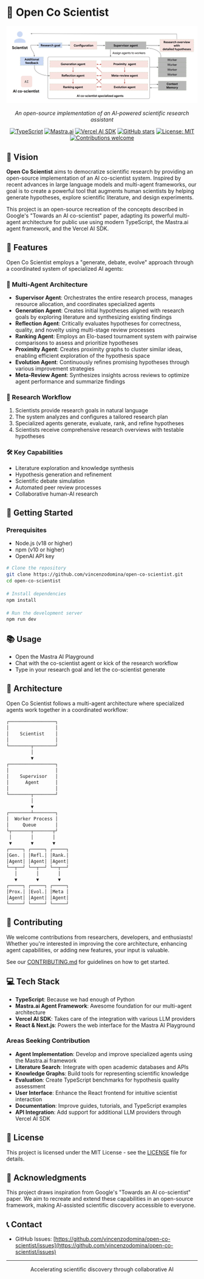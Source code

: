 # 🔬 Open Co Scientist

<div align="center">
  
  ![Open Co Scientist Logo](./docs/co-scientist-architecture.jpg)
  
  *An open-source implementation of an AI-powered scientific research assistant*
  
  [![TypeScript](https://img.shields.io/badge/TypeScript-4.9.5-blue.svg)](https://www.typescriptlang.org/)
  [![Mastra.ai](https://img.shields.io/badge/Framework-Mastra.ai-purple.svg)](https://mastra.ai/)
  [![Vercel AI SDK](https://img.shields.io/badge/Vercel-AI_SDK-black.svg)](https://sdk.vercel.ai/)
  [![GitHub stars](https://img.shields.io/github/stars/vincenzodomina/open-co-scientist?style=social)](https://github.com/vincenzodomina/open-co-scientist/stargazers)
  [![License: MIT](https://img.shields.io/badge/License-MIT-yellow.svg)](https://opensource.org/licenses/MIT)
  [![Contributions welcome](https://img.shields.io/badge/contributions-welcome-brightgreen.svg)](CONTRIBUTING.md)
  
</div>

## 🧠 Vision

**Open Co Scientist** aims to democratize scientific research by providing an open-source implementation of an AI co-scientist system. Inspired by recent advances in large language models and multi-agent frameworks, our goal is to create a powerful tool that augments human scientists by helping generate hypotheses, explore scientific literature, and design experiments.

This project is an open-source recreation of the concepts described in Google's "Towards an AI co-scientist" paper, adapting its powerful multi-agent architecture for public use using modern TypeScript, the Mastra.ai agent framework, and the Vercel AI SDK.

## 🌟 Features

Open Co Scientist employs a "generate, debate, evolve" approach through a coordinated system of specialized AI agents:

### 🤖 Multi-Agent Architecture

- **Supervisor Agent**: Orchestrates the entire research process, manages resource allocation, and coordinates specialized agents
- **Generation Agent**: Creates initial hypotheses aligned with research goals by exploring literature and synthesizing existing findings
- **Reflection Agent**: Critically evaluates hypotheses for correctness, quality, and novelty using multi-stage review processes
- **Ranking Agent**: Employs an Elo-based tournament system with pairwise comparisons to assess and prioritize hypotheses
- **Proximity Agent**: Creates proximity graphs to cluster similar ideas, enabling efficient exploration of the hypothesis space
- **Evolution Agent**: Continuously refines promising hypotheses through various improvement strategies
- **Meta-Review Agent**: Synthesizes insights across reviews to optimize agent performance and summarize findings

### 🔄 Research Workflow

1. Scientists provide research goals in natural language
2. The system analyzes and configures a tailored research plan
3. Specialized agents generate, evaluate, rank, and refine hypotheses
4. Scientists receive comprehensive research overviews with testable hypotheses

### 🛠️ Key Capabilities

- Literature exploration and knowledge synthesis
- Hypothesis generation and refinement
- Scientific debate simulation
- Automated peer review processes
- Collaborative human-AI research

## 🚀 Getting Started

### Prerequisites

- Node.js (v18 or higher)
- npm (v10 or higher)
- OpenAI API key

```bash
# Clone the repository
git clone https://github.com/vincenzodomina/open-co-scientist.git
cd open-co-scientist

# Install dependencies
npm install

# Run the development server
npm run dev
```

## 📚 Usage

- Open the Mastra AI Playground
- Chat with the co-scientist agent or kick of the research workflow
- Type in your research goal and let the co-scientist generate

## 🧩 Architecture

Open Co Scientist follows a multi-agent architecture where specialized agents work together in a coordinated workflow:

```
┌─────────────────┐
│                 │
│    Scientist    │
│                 │
└────────┬────────┘
         │
         ▼
┌─────────────────┐
│                 │
│    Supervisor   │
│      Agent      │
│                 │
└────────┬────────┘
         │
         ▼
┌────────┴────────┐
│  Worker Process │
│     Queue       │
└┬───────┬───────┬┘
 │       │       │
 ▼       ▼       ▼
┌─────┐ ┌─────┐ ┌─────┐
│Gen. │ │Refl.│ │Rank.│
│Agent│ │Agent│ │Agent│
└──┬──┘ └──┬──┘ └──┬──┘
   │       │       │
   ▼       ▼       ▼
┌─────┐ ┌─────┐ ┌─────┐
│Prox.│ │Evol.│ │Meta │
│Agent│ │Agent│ │Agent│
└─────┘ └─────┘ └─────┘
```

## 🤝 Contributing

We welcome contributions from researchers, developers, and enthusiasts! Whether you're interested in improving the core architecture, enhancing agent capabilities, or adding new features, your input is valuable.

See our [CONTRIBUTING.md](CONTRIBUTING.md) for guidelines on how to get started.

## 💻 Tech Stack

- **TypeScript**: Because we had enough of Python
- **Mastra.ai Agent Framework**: Awesome foundation for our multi-agent architecture
- **Vercel AI SDK**: Takes care of the integration with various LLM providers
- **React & Next.js**: Powers the web interface for the Mastra AI Playground

### Areas Seeking Contribution

- **Agent Implementation**: Develop and improve specialized agents using the Mastra.ai framework
- **Literature Search**: Integrate with open academic databases and APIs
- **Knowledge Graphs**: Build tools for representing scientific knowledge
- **Evaluation**: Create TypeScript benchmarks for hypothesis quality assessment
- **User Interface**: Enhance the React frontend for intuitive scientist interaction
- **Documentation**: Improve guides, tutorials, and TypeScript examples
- **API Integration**: Add support for additional LLM providers through Vercel AI SDK

## 📄 License

This project is licensed under the MIT License - see the [LICENSE](LICENSE) file for details.

## 🙏 Acknowledgments

This project draws inspiration from Google's "Towards an AI co-scientist" paper. We aim to recreate and extend these capabilities in an open-source framework, making AI-assisted scientific discovery accessible to everyone.

## 📞 Contact

- GitHub Issues: [https://github.com/vincenzodomina/open-co-scientist/issues](https://github.com/vincenzodomina/open-co-scientist/issues)

---

<div align="center">
  <p>Accelerating scientific discovery through collaborative AI</p>
</div>